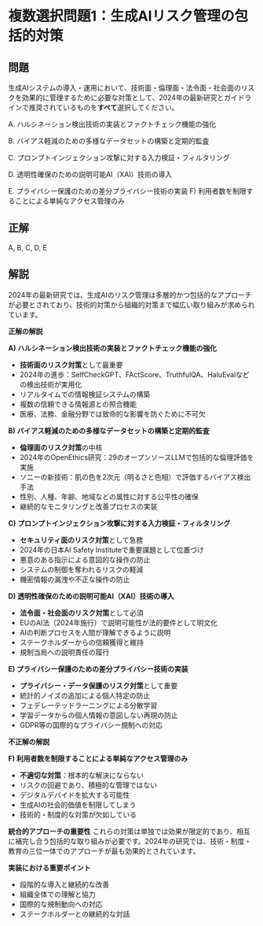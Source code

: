 # 複数選択問題1：生成AIリスク管理の包括的対策

## 問題
生成AIシステムの導入・運用において、技術面・倫理面・法令面・社会面のリスクを効果的に管理するために必要な対策として、2024年の最新研究とガイドラインで推奨されているものを**すべて**選択してください。

A. ハルシネーション検出技術の実装とファクトチェック機能の強化

B. バイアス軽減のための多様なデータセットの構築と定期的監査

C. プロンプトインジェクション攻撃に対する入力検証・フィルタリング

D. 透明性確保のための説明可能AI（XAI）技術の導入

E. プライバシー保護のための差分プライバシー技術の実装
F) 利用者数を制限することによる単純なアクセス管理のみ

## 正解
A, B, C, D, E

## 解説
2024年の最新研究では、生成AIのリスク管理は多層的かつ包括的なアプローチが必要とされており、技術的対策から組織的対策まで幅広い取り組みが求められています。

**正解の解説**

**A) ハルシネーション検出技術の実装とファクトチェック機能の強化**
- **技術面のリスク対策**として最重要
- 2024年の進歩：SelfCheckGPT、FActScore、TruthfulQA、HaluEvalなどの検出技術が実用化
- リアルタイムでの情報検証システムの構築
- 複数の信頼できる情報源との照合機能
- 医療、法務、金融分野では致命的な影響を防ぐために不可欠

**B) バイアス軽減のための多様なデータセットの構築と定期的監査**
- **倫理面のリスク対策**の中核
- 2024年のOpenEthics研究：29のオープンソースLLMで包括的な倫理評価を実施
- ソニーの新技術：肌の色を2次元（明るさと色相）で評価するバイアス検出手法
- 性別、人種、年齢、地域などの属性に対する公平性の確保
- 継続的なモニタリングと改善プロセスの実装

**C) プロンプトインジェクション攻撃に対する入力検証・フィルタリング**
- **セキュリティ面のリスク対策**として急務
- 2024年の日本AI Safety Instituteで重要課題として位置づけ
- 悪意のある指示による意図的な操作の防止
- システムの制御を奪われるリスクの軽減
- 機密情報の漏洩や不正な操作の防止

**D) 透明性確保のための説明可能AI（XAI）技術の導入**
- **法令面・社会面のリスク対策**として必須
- EUのAI法（2024年施行）で説明可能性が法的要件として明文化
- AIの判断プロセスを人間が理解できるように説明
- ステークホルダーからの信頼獲得と維持
- 規制当局への説明責任の履行

**E) プライバシー保護のための差分プライバシー技術の実装**
- **プライバシー・データ保護のリスク対策**として重要
- 統計的ノイズの追加による個人特定の防止
- フェデレーテッドラーニングによる分散学習
- 学習データからの個人情報の意図しない再現の防止
- GDPR等の国際的なプライバシー規制への対応

**不正解の解説**

**F) 利用者数を制限することによる単純なアクセス管理のみ**
- **不適切な対策**：根本的な解決にならない
- リスクの回避であり、積極的な管理ではない
- デジタルデバイドを拡大する可能性
- 生成AIの社会的価値を制限してしまう
- 技術的・制度的な対策が欠如している

**統合的アプローチの重要性**
これらの対策は単独では効果が限定的であり、相互に補完し合う包括的な取り組みが必要です。2024年の研究では、技術・制度・教育の三位一体でのアプローチが最も効果的とされています。

**実装における重要ポイント**
- 段階的な導入と継続的な改善
- 組織全体での理解と協力
- 国際的な規制動向への対応
- ステークホルダーとの継続的な対話 